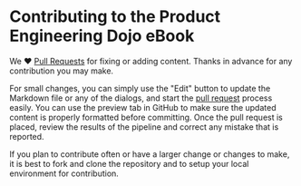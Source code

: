 # Contributing to the Product Engineering Dojo eBook

We :heart: [Pull Requests](https://help.github.com/articles/about-pull-requests/)
for fixing or adding content. Thanks in advance for any contribution you may make.

For small changes, you can simply use the "Edit" button to update the Markdown
file or any of the dialogs, and start the [pull request](https://help.github.com/articles/about-pull-requests/) process easily. You can use the preview tab in GitHub to make sure the updated content is properly formatted before committing. Once the pull request is placed, review the results
of the pipeline and correct any mistake that is reported.

If you plan to contribute often or have a larger change or changes to make, it is best to fork and clone the repository and to setup your local environment for contribution.
